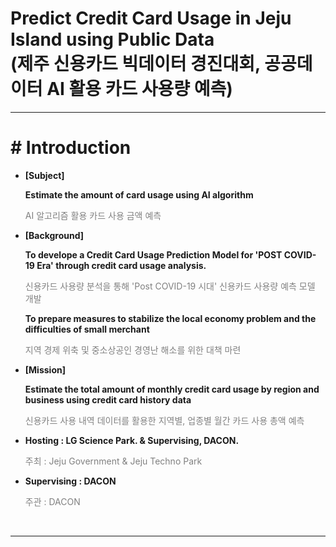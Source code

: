 <h1>Predict Credit Card Usage in Jeju Island using Public Data<br>
(제주 신용카드 빅데이터 경진대회, 공공데이터 AI 활용 카드 사용량 예측)</h1>




<hr>

# # Introduction

- **[Subject]**

  **Estimate the amount of card usage using AI algorithm**

  <font color=grey>AI 알고리즘 활용 카드 사용 금액 예측</font>

- **[Background]**

  **To develope a Credit Card Usage Prediction Model for 'POST COVID-19 Era' through credit card usage analysis.**

  <font color=grey>신용카드 사용량 분석을 통해 'Post COVID-19 시대' 신용카드 사용량 예측 모델 개발</font>

  **To prepare measures to stabilize the local economy problem and the difficulties of small merchant**

  <font color=grey>지역 경제 위축 및 중소상공인 경영난 해소를 위한 대책 마련</font>

- **[Mission]**

  **Estimate the total amount of monthly credit card usage by region and business using credit card history data**

  <font color=grey>신용카드 사용 내역 데이터를 활용한 지역별, 업종별 월간 카드 사용 총액 예측</font>

- **Hosting : LG Science Park. & Supervising, DACON.**

  <font color=grey>주최 : Jeju Government & Jeju Techno Park</font>
  
- **Supervising : DACON**

  <font color=grey>주관 : DACON</font>
  
  

<br><hr>